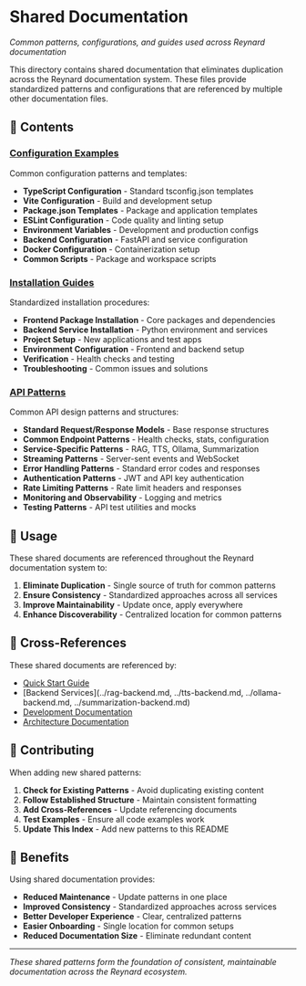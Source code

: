 # Shared Documentation

_Common patterns, configurations, and guides used across Reynard documentation_

This directory contains shared documentation that eliminates duplication across the Reynard documentation system. These files provide standardized patterns and configurations that are referenced by multiple other documentation files.

## 📁 Contents

### [Configuration Examples](./configuration-examples.md)

Common configuration patterns and templates:

- **TypeScript Configuration** - Standard tsconfig.json templates
- **Vite Configuration** - Build and development setup
- **Package.json Templates** - Package and application templates
- **ESLint Configuration** - Code quality and linting setup
- **Environment Variables** - Development and production configs
- **Backend Configuration** - FastAPI and service configuration
- **Docker Configuration** - Containerization setup
- **Common Scripts** - Package and workspace scripts

### [Installation Guides](./installation-guides.md)

Standardized installation procedures:

- **Frontend Package Installation** - Core packages and dependencies
- **Backend Service Installation** - Python environment and services
- **Project Setup** - New applications and test apps
- **Environment Configuration** - Frontend and backend setup
- **Verification** - Health checks and testing
- **Troubleshooting** - Common issues and solutions

### [API Patterns](./api-patterns.md)

Common API design patterns and structures:

- **Standard Request/Response Models** - Base response structures
- **Common Endpoint Patterns** - Health checks, stats, configuration
- **Service-Specific Patterns** - RAG, TTS, Ollama, Summarization
- **Streaming Patterns** - Server-sent events and WebSocket
- **Error Handling Patterns** - Standard error codes and responses
- **Authentication Patterns** - JWT and API key authentication
- **Rate Limiting Patterns** - Rate limit headers and responses
- **Monitoring and Observability** - Logging and metrics
- **Testing Patterns** - API test utilities and mocks

## 🎯 Usage

These shared documents are referenced throughout the Reynard documentation system to:

1. **Eliminate Duplication** - Single source of truth for common patterns
2. **Ensure Consistency** - Standardized approaches across all services
3. **Improve Maintainability** - Update once, apply everywhere
4. **Enhance Discoverability** - Centralized location for common patterns

## 🔗 Cross-References

These shared documents are referenced by:

- [Quick Start Guide](../quickstart.md)
- [Backend Services](../rag-backend.md, ../tts-backend.md, ../ollama-backend.md, ../summarization-backend.md)
- [Development Documentation](../development/)
- [Architecture Documentation](../architecture/)

## 📝 Contributing

When adding new shared patterns:

1. **Check for Existing Patterns** - Avoid duplicating existing content
2. **Follow Established Structure** - Maintain consistent formatting
3. **Add Cross-References** - Update referencing documents
4. **Test Examples** - Ensure all code examples work
5. **Update This Index** - Add new patterns to this README

## 🚀 Benefits

Using shared documentation provides:

- **Reduced Maintenance** - Update patterns in one place
- **Improved Consistency** - Standardized approaches across services
- **Better Developer Experience** - Clear, centralized patterns
- **Easier Onboarding** - Single location for common setups
- **Reduced Documentation Size** - Eliminate redundant content

---

_These shared patterns form the foundation of consistent, maintainable documentation across the Reynard ecosystem._
